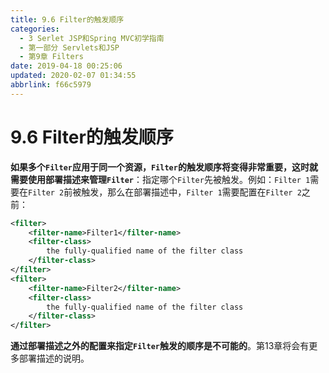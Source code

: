```yaml
---
title: 9.6 Filter的触发顺序
categories: 
  - 3 Serlet JSP和Spring MVC初学指南
  - 第一部分 Servlets和JSP
  - 第9章 Filters
date: 2019-04-18 00:25:06
updated: 2020-02-07 01:34:55
abbrlink: f66c5979
---
```

# 9.6 Filter的触发顺序 #
**如果多个`Filter`应用于同一个资源，`Filter`的触发顺序将变得非常重要，这时就需要使用部署描述来管理`Filter`**：指定哪个`Filter`先被触发。例如：`Filter 1`需要在`Filter 2`前被触发，那么在部署描述中，`Filter 1`需要配置在`Filter 2`之前：
```xml
<filter>
    <filter-name>Filter1</filter-name>
    <filter-class>
        the fully-qualified name of the filter class
    </filter-class>
</filter>
<filter>
    <filter-name>Filter2</filter-name>
    <filter-class>
        the fully-qualified name of the filter class
    </filter-class>
</filter>
```
**通过部署描述之外的配置来指定`Filter`触发的顺序是不可能的**。第13章将会有更多部署描述的说明。

